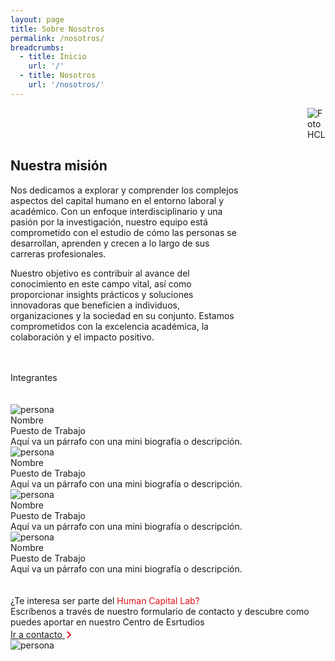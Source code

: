 ```yaml
---
layout: page
title: Sobre Nosotros
permalink: /nosotros/
breadcrumbs:
  - title: Inicio
    url: '/'
  - title: Nosotros
    url: '/nosotros/'
---
```


  <div>
    <div style="display: flex; gap: 100px; justify-content: space-between;">
      <div class="hcl-resumen">
       <br>
       <br>
       <br>
        <h2>
          Nuestra misión
        </h2>
        <p>
          Nos dedicamos a explorar y comprender los complejos aspectos del capital humano en el entorno laboral y académico. Con un enfoque interdisciplinario y una pasión por la investigación, nuestro equipo está comprometido con el estudio de cómo las personas se desarrollan, aprenden y crecen a lo largo de sus carreras profesionales. 
        </p>
        <p>
          Nuestro objetivo es contribuir al avance del conocimiento en este campo vital, así como proporcionar insights prácticos y soluciones innovadoras que beneficien a individuos, organizaciones y la sociedad en su conjunto. Estamos comprometidos con la excelencia académica, la colaboración y el impacto positivo.
        </p>
      </div>
      <div class="img-50">
        <img src="{{ '/assets/images/nosotros.jpg' | prepend: site.baseurl }}" alt="Foto HCL" class="img-responsive" style="max-height: 500px">
      </div>
    </div>
    <br>
    <br>
    <div class="center-title">
      Integrantes
    </div>
    <br>
    <br>
    <div class="four-cards">
      <div class="four-card">
        <div class="contenedor-foto">
          <img src="{{ '/assets/images/persona1.jpg' | prepend: site.baseurl }}" alt="persona" class="img-responsive">
        </div>
        <div class="contenedor-texto">
          <div class="titulo">Nombre</div>
          <div class="subtitulo">Puesto de Trabajo</div>
          <div class="biografia">Aquí va un párrafo con una mini biografía o descripción.</div>
        </div>
      </div>
      <div class="four-card">
        <div class="contenedor-foto">
          <img src="{{ '/assets/images/persona2.jpg' | prepend: site.baseurl }}" alt="persona" class="img-responsive">
        </div>
        <div class="contenedor-texto">
          <div class="titulo">Nombre</div>
          <div class="subtitulo">Puesto de Trabajo</div>
          <div class="biografia">Aquí va un párrafo con una mini biografía o descripción.</div>
        </div>
      </div>
      <div class="four-card">
        <div class="contenedor-foto">
          <img src="{{ '/assets/images/persona3.jpg' | prepend: site.baseurl }}" alt="persona" class="img-responsive">
        </div>
        <div class="contenedor-texto">
          <div class="titulo">Nombre</div>
          <div class="subtitulo">Puesto de Trabajo</div>
          <div class="biografia">Aquí va un párrafo con una mini biografía o descripción.</div>
        </div>
      </div>
      <div class="four-card">
        <div class="contenedor-foto">
          <img src="{{ '/assets/images/persona1.jpg' | prepend: site.baseurl }}" alt="persona" class="img-responsive">
        </div>
        <div class="contenedor-texto">
          <div class="titulo">Nombre</div>
          <div class="subtitulo">Puesto de Trabajo</div>
          <div class="biografia">Aquí va un párrafo con una mini biografía o descripción.</div>
        </div>
      </div>
    </div>
    <br>
    <br>
    <div class="contenedor-inferior">
      <div class="mitad texto">
        <div class="fila fila1">¿Te interesa ser parte del <span style="color: #E00F18">Human Capital Lab?</span></div>
        <div class="fila fila2">
          Escríbenos a través de nuestro formulario de contacto y descubre como puedes aportar en nuestro Centro de Esrtudios
        </div>
        <div class="fila boton">
          <a href="{{'/contacto' | prepend: site.baseurl}}">
            Ir a contacto 
            <svg width="24" height="24" viewBox="0 0 24 25" fill="none" xmlns="http://www.w3.org/2000/svg" style="margin-bottom: -7px; margin-right: -8px; margin-left: -5px">
              <path d="M12.6 12.5L8 7.9L9.4 6.5L15.4 12.5L9.4 18.5L8 17.1L12.6 12.5Z" fill="#E00F18" />
            </svg>
          </a>
        </div>
      </div>
      <div class="mitad foto">
        <img src="{{ '/assets/images/nosotros-bot.jpg' | prepend: site.baseurl }}" alt="persona" class="img-responsive">
      </div>
    </div>

  </div>
